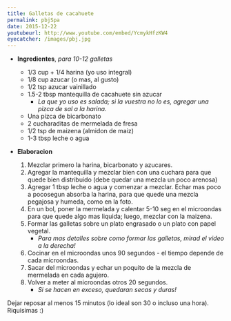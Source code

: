 ```yaml
---
title: Galletas de cacahuete
permalink: pbjSpa
date: 2015-12-22
youtubeurl: http://www.youtube.com/embed/YcmykHfzKW4
eyecatcher: /images/pbj.jpg
---
```


* **Ingredientes**, _para 10-12 galletas_
  * 1/3 cup + 1/4 harina (yo uso integral)
  * 1/8 cup azucar (o mas, al gusto)
  * 1/2 tsp azucar vainillado
  * 1.5-2 tbsp mantequilla de cacahuete sin azucar
     - _La que yo uso es salada; si la vuestra no lo es, agregar una pizca de sal a la harina._
  * Una pizca de bicarbonato
  * 2 cucharaditas de mermelada de fresa
  * 1/2 tsp de maizena (almidon de maiz)
  * 1-3 tbsp leche o agua 
 

* **Elaboracion**
  1. Mezclar primero la harina, bicarbonato y azucares. 
  2. Agregar la mantequilla y mezclar bien con una cuchara para que quede bien distribuido (debe quedar una mezcla un poco arenosa)
  3. Agregar 1 tbsp leche o agua y comenzar a mezclar. Echar mas poco a pocosegun absorba la harina, para que quede una mezcla pegajosa y humeda, como en la foto.
  4. En un bol, poner la mermelada y calentar 5-10 seg en el microondas para que quede algo mas liquida; luego, mezclar con la maizena.
  5. Formar las galletas sobre un plato engrasado o un plato con papel vegetal.
     - _Para mas detalles sobre como formar las galletas, mirad el video a la derecha!_
  7. Cocinar en el microondas unos 90 segundos - el tiempo depende de cada microondas.
  8. Sacar del microondas y echar un poquito de la mezcla de mermelada en cada agujero. 
  9. Volver a meter al microondas otros 20 segundos.
     - _Si se hacen en exceso, quedaran secas y duras!_
 

Dejar reposar al menos 15 minutos (lo ideal son 30 o incluso una hora). Riquisimas :)
